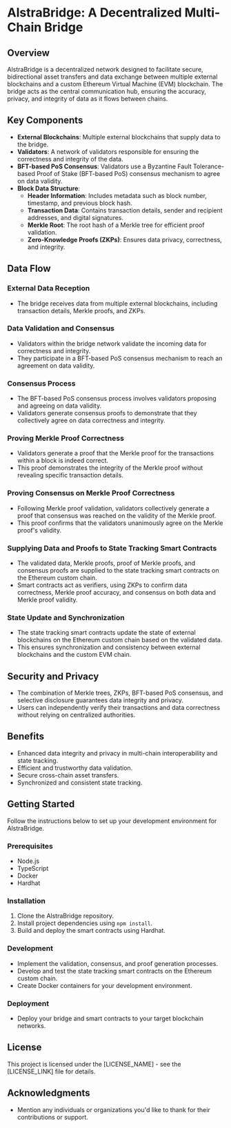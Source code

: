 # AlstraBridge: A Decentralized Multi-Chain Bridge

## Overview

AlstraBridge is a decentralized network designed to facilitate secure, bidirectional asset transfers and data exchange between multiple external blockchains and a custom Ethereum Virtual Machine (EVM) blockchain. The bridge acts as the central communication hub, ensuring the accuracy, privacy, and integrity of data as it flows between chains.

## Key Components

- **External Blockchains**: Multiple external blockchains that supply data to the bridge.
- **Validators**: A network of validators responsible for ensuring the correctness and integrity of the data.
- **BFT-based PoS Consensus**: Validators use a Byzantine Fault Tolerance-based Proof of Stake (BFT-based PoS) consensus mechanism to agree on data validity.
- **Block Data Structure**:
   - **Header Information**: Includes metadata such as block number, timestamp, and previous block hash.
   - **Transaction Data**: Contains transaction details, sender and recipient addresses, and digital signatures.
   - **Merkle Root**: The root hash of a Merkle tree for efficient proof validation.
   - **Zero-Knowledge Proofs (ZKPs)**: Ensures data privacy, correctness, and integrity.

## Data Flow

### External Data Reception

- The bridge receives data from multiple external blockchains, including transaction details, Merkle proofs, and ZKPs.

### Data Validation and Consensus

- Validators within the bridge network validate the incoming data for correctness and integrity.
- They participate in a BFT-based PoS consensus mechanism to reach an agreement on data validity.

### Consensus Process

- The BFT-based PoS consensus process involves validators proposing and agreeing on data validity.
- Validators generate consensus proofs to demonstrate that they collectively agree on data correctness and integrity.

### Proving Merkle Proof Correctness

- Validators generate a proof that the Merkle proof for the transactions within a block is indeed correct.
- This proof demonstrates the integrity of the Merkle proof without revealing specific transaction details.

### Proving Consensus on Merkle Proof Correctness

- Following Merkle proof validation, validators collectively generate a proof that consensus was reached on the validity of the Merkle proof.
- This proof confirms that the validators unanimously agree on the Merkle proof's validity.

### Supplying Data and Proofs to State Tracking Smart Contracts

- The validated data, Merkle proofs, proof of Merkle proofs, and consensus proofs are supplied to the state tracking smart contracts on the Ethereum custom chain.
- Smart contracts act as verifiers, using ZKPs to confirm data correctness, Merkle proof accuracy, and consensus on both data and Merkle proof validity.

### State Update and Synchronization

- The state tracking smart contracts update the state of external blockchains on the Ethereum custom chain based on the validated data.
- This ensures synchronization and consistency between external blockchains and the custom EVM chain.

## Security and Privacy

- The combination of Merkle trees, ZKPs, BFT-based PoS consensus, and selective disclosure guarantees data integrity and privacy.
- Users can independently verify their transactions and data correctness without relying on centralized authorities.

## Benefits

- Enhanced data integrity and privacy in multi-chain interoperability and state tracking.
- Efficient and trustworthy data validation.
- Secure cross-chain asset transfers.
- Synchronized and consistent state tracking.

## Getting Started

Follow the instructions below to set up your development environment for AlstraBridge.

### Prerequisites

- Node.js
- TypeScript
- Docker
- Hardhat

### Installation

1. Clone the AlstraBridge repository.
2. Install project dependencies using `npm install`.
3. Build and deploy the smart contracts using Hardhat.

### Development

- Implement the validation, consensus, and proof generation processes.
- Develop and test the state tracking smart contracts on the Ethereum custom chain.
- Create Docker containers for your development environment.

### Deployment

- Deploy your bridge and smart contracts to your target blockchain networks.

## License

This project is licensed under the [LICENSE_NAME] - see the [LICENSE_LINK] file for details.

## Acknowledgments

- Mention any individuals or organizations you'd like to thank for their contributions or support.
